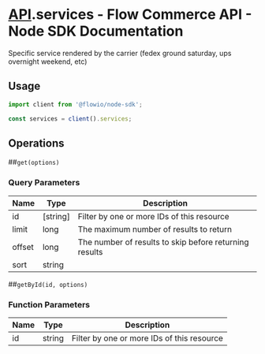 # [API](README.md).services - Flow Commerce API - Node SDK Documentation

Specific service rendered by the carrier (fedex ground saturday, ups overnight weekend, etc)

## Usage

```JavaScript
import client from '@flowio/node-sdk';

const services = client().services;
```

## Operations

##`get(options)`


### Query Parameters

| Name  | Type | Description |
| ---- | ---- | ---- |
| id | [string] | Filter by one or more IDs of this resource |
| limit | long | The maximum number of results to return |
| offset | long | The number of results to skip before returning results |
| sort | string |  |

##`getById(id, options)`

### Function Parameters

| Name  | Type | Description |
| ---- | ---- | ---- |
| id | string | Filter by one or more IDs of this resource |


